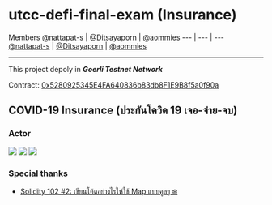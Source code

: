 # utcc-defi-final-exam (Insurance)

Members
[@nattapat-s](https://github.com/nattapat-s) | [@Ditsayaporn](https://github.com/Ditsayaporn) | [@aommies](https://github.com/aommies)
--- | --- | ---
[@nattapat-s](https://avatars.githubusercontent.com/u/90109239?s=100&v=4) | [@Ditsayaporn](https://avatars.githubusercontent.com/u/90563514?s=100&v=4) | [@aommies](https://avatars.githubusercontent.com/u/90561459?s=100&v=4)

---
This project depoly in ***Goerli Testnet Network***

Contract: [0x5280925345E4FA640836b83db8F1E9B8f5a0f90a](https://goerli.etherscan.io/address/0x5280925345e4fa640836b83db8f1e9b8f5a0f90a)

## COVID-19 Insurance (ประกันโควิด 19 เจอ-จ่าย-จบ)
### Actor
<img src="http://yuml.me/diagram/plain/usecase/[Owner (Admin)]-(ฝากเงินเข้าระบบ), [Owner (Admin)]-(ถอนเงินจากระบบ), [Owner (Admin)]-(เพิ่มโรงพยาบาลในระบบ), [Owner (Admin)]-(ลบโรงพยาบาลในระบบ)">

<img src="http://yuml.me/diagram/plain/usecase/[Customer]-(ซื้อประกัน)">

<img src="http://yuml.me/diagram/plain/usecase/[Hospital]-(เคลมประกันให้กับผู้ที่ติดเชื้อโควิด)">

### Special thanks
- [Solidity 102 #2: เขียนโค้ดอย่างไรให้ใช้ Map แบบคูลๆ ❄️](https://medium.com/band-protocol-thailand/solidity-102-2-%E0%B9%80%E0%B8%82%E0%B8%B5%E0%B8%A2%E0%B8%99%E0%B9%82%E0%B8%84%E0%B9%89%E0%B8%94%E0%B8%AD%E0%B8%A2%E0%B9%88%E0%B8%B2%E0%B8%87%E0%B9%84%E0%B8%A3%E0%B9%83%E0%B8%AB%E0%B9%89%E0%B9%83%E0%B8%8A%E0%B9%89-map-%E0%B9%81%E0%B8%9A%E0%B8%9A%E0%B8%84%E0%B8%B9%E0%B8%A5%E0%B9%86-1ffbf170e44a)